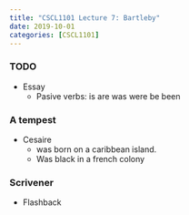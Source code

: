 ```yaml
---
title: "CSCL1101 Lecture 7: Bartleby"
date: 2019-10-01
categories: [CSCL1101]
---
```


### TODO

- Essay 
    - Pasive verbs: is are was were be been

### A tempest

- Cesaire 
    - was born on a caribbean island. 
    - Was black in a french colony

### Scrivener

- Flashback